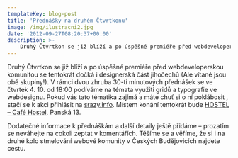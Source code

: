 ```yaml
---
templateKey: blog-post
title: 'Přednášky na druhém Čtvrtkonu'
image: /img/ilustracni2.jpg
date: '2012-09-27T08:20:37+00:00'
description: >-
    Druhý Čtvrtkon se již blíží a po úspěšné premiéře před webdeveloperskou komunitou se tentokrát dočká i designerská část jihočechů (Ale vítané jsou obě skupiny!). V rámci dvou zhruba...
---
```

Druhý Čtvrtkon se již blíží a po úspěšné premiéře před webdeveloperskou komunitou se tentokrát dočká i designerská část jihočechů (Ale vítané jsou obě skupiny!). V rámci dvou zhruba 30-ti minutových přednášek se ve čtvrtek 4. 10. od 18:00 podíváme na témata využití gridů a typografie ve webdesignu. Pokud vás tato tématika zajímá a máte chuť si o ní poklábosit , stačí se k akci přihlásit na [srazy.info](http://pojd.me/23j "Registrace k druhému Čtvrtkonu"). Místem konání tentokrát bude [HOSTEL – Café Hostel](http://hostel.cafehostel.cz/ "Café Hostel České Budějovice"), Panská 13.

Dodatečné informace k přednáškám a další detaily ještě přidáme – prozatím se neváhejte na cokoli zeptat v komentářích. Těšíme se a věříme, že si i na druhé kolo stmelování webové komunity v Českých Budějovicích najdete cestu.